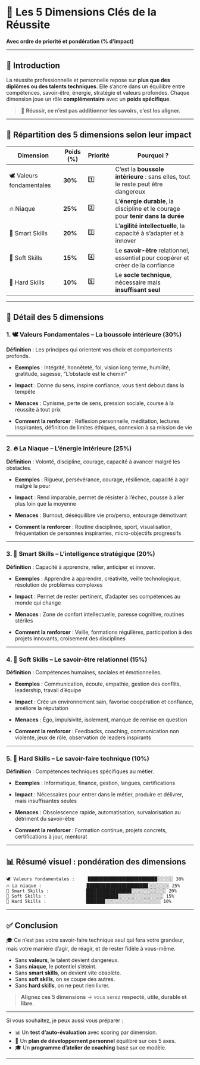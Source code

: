 # 🧭 Les 5 Dimensions Clés de la Réussite

**Avec ordre de priorité et pondération (% d’impact)**

---

## 🔎 Introduction

La réussite professionnelle et personnelle repose sur **plus que des diplômes ou des talents techniques**. Elle s’ancre dans un équilibre entre compétences, savoir-être, énergie, stratégie et valeurs profondes.
Chaque dimension joue un rôle **complémentaire** avec un **poids spécifique**.

> 🎯 **Réussir, ce n’est pas additionner les savoirs, c’est les aligner.**

---

## 🧩 Répartition des 5 dimensions selon leur impact

| **Dimension**             | **Poids (%)** | **Priorité** | **Pourquoi ?**                                                                   |
| ------------------------- | ------------- | ------------ | -------------------------------------------------------------------------------- |
| 🕊️ Valeurs fondamentales | **30%**       | 1️⃣          | C’est la **boussole intérieure** : sans elles, tout le reste peut être dangereux |
| 🔥 Niaque                 | **25%**       | 2️⃣          | L’**énergie durable**, la discipline et le courage pour **tenir dans la durée**  |
| 🧠 Smart Skills           | **20%**       | 3️⃣          | L’**agilité intellectuelle**, la capacité à s’adapter et à innover               |
| 🌱 Soft Skills            | **15%**       | 4️⃣          | Le **savoir-être** relationnel, essentiel pour coopérer et créer de la confiance |
| 🎯 Hard Skills            | **10%**       | 5️⃣          | Le **socle technique**, nécessaire mais **insuffisant seul**                     |

---

## 🧠 Détail des 5 dimensions

### 1. 🕊️ Valeurs Fondamentales – **La boussole intérieure** (30%)

**Définition** : Les principes qui orientent vos choix et comportements profonds.

* **Exemples** :
  Intégrité, honnêteté, foi, vision long terme, humilité, gratitude, sagesse, “L’obstacle est le chemin”

* **Impact** :
  Donne du sens, inspire confiance, vous tient debout dans la tempête

* **Menaces** :
  Cynisme, perte de sens, pression sociale, course à la réussite à tout prix

* **Comment la renforcer** :
  Réflexion personnelle, méditation, lectures inspirantes, définition de limites éthiques, connexion à sa mission de vie

---

### 2. 🔥 La Niaque – **L’énergie intérieure** (25%)

**Définition** : Volonté, discipline, courage, capacité à avancer malgré les obstacles.

* **Exemples** :
  Rigueur, persévérance, courage, résilience, capacité à agir malgré la peur

* **Impact** :
  Rend imparable, permet de résister à l’échec, pousse à aller plus loin que la moyenne

* **Menaces** :
  Burnout, déséquilibre vie pro/perso, entourage démotivant

* **Comment la renforcer** :
  Routine disciplinée, sport, visualisation, fréquentation de personnes inspirantes, micro-objectifs progressifs

---

### 3. 🧠 Smart Skills – **L’intelligence stratégique** (20%)

**Définition** : Capacité à apprendre, relier, anticiper et innover.

* **Exemples** :
  Apprendre à apprendre, créativité, veille technologique, résolution de problèmes complexes

* **Impact** :
  Permet de rester pertinent, d’adapter ses compétences au monde qui change

* **Menaces** :
  Zone de confort intellectuelle, paresse cognitive, routines stériles

* **Comment la renforcer** :
  Veille, formations régulières, participation à des projets innovants, croisement des disciplines

---

### 4. 🌱 Soft Skills – **Le savoir-être relationnel** (15%)

**Définition** : Compétences humaines, sociales et émotionnelles.

* **Exemples** :
  Communication, écoute, empathie, gestion des conflits, leadership, travail d’équipe

* **Impact** :
  Crée un environnement sain, favorise coopération et confiance, améliore la réputation

* **Menaces** :
  Égo, impulsivité, isolement, manque de remise en question

* **Comment la renforcer** :
  Feedbacks, coaching, communication non violente, jeux de rôle, observation de leaders inspirants

---

### 5. 🎯 Hard Skills – **Le savoir-faire technique** (10%)

**Définition** : Compétences techniques spécifiques au métier.

* **Exemples** :
  Informatique, finance, gestion, langues, certifications

* **Impact** :
  Nécessaires pour entrer dans le métier, produire et délivrer, mais insuffisantes seules

* **Menaces** :
  Obsolescence rapide, automatisation, survalorisation au détriment du savoir-être

* **Comment la renforcer** :
  Formation continue, projets concrets, certifications à jour, mentorat

---

## 📊 Résumé visuel : pondération des dimensions

```
🕊️ Valeurs fondamentales :     ██████████████████████████░░░░░░ 30%
🔥 La niaque :                 ███████████████████████░░░░░░░░ 25%
🧠 Smart Skills :              █████████████████░░░░░░░░░░░░░ 20%
🌱 Soft Skills :               ████████████░░░░░░░░░░░░░░░░░ 15%
🎯 Hard Skills :               ███████░░░░░░░░░░░░░░░░░░░░░ 10%
```

---

## ✅ Conclusion

🎓 Ce n’est pas votre savoir-faire technique seul qui fera votre grandeur, mais votre manière d’agir, de réagir, et de rester fidèle à vous-même.

* Sans **valeurs**, le talent devient dangereux.
* Sans **niaque**, le potentiel s’éteint.
* Sans **smart skills**, on devient vite obsolète.
* Sans **soft skills**, on se coupe des autres.
* Sans **hard skills**, on ne peut rien livrer.

> **Alignez ces 5 dimensions** → vous serez **respecté, utile, durable et libre**.

---

Si vous souhaitez, je peux aussi vous préparer :

* 📊 Un **test d’auto-évaluation** avec scoring par dimension.
* 📅 Un **plan de développement personnel** équilibré sur ces 5 axes.
* 🎓 Un **programme d’atelier de coaching** basé sur ce modèle.

---

